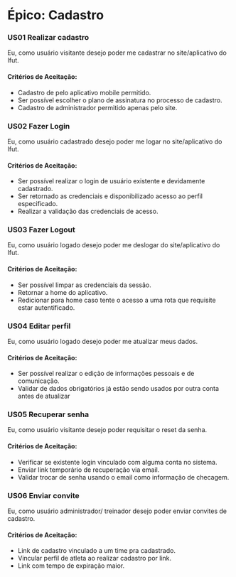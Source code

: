 # Épico: Cadastro


### US01 Realizar cadastro 

Eu,  como usuário visitante desejo poder me cadastrar no site/aplicativo do Ifut.

#### Critérios de Aceitação:
- Cadastro de pelo aplicativo mobile permitido.
- Ser possível escolher o plano de assinatura no processo de cadastro.
- Cadastro de administrador permitido apenas pelo site.
  
### US02 Fazer Login

Eu,  como usuário cadastrado desejo poder me logar no site/aplicativo do Ifut.

#### Critérios de Aceitação:
- Ser possível realizar o login de usuário existente e devidamente cadastrado.
- Ser retornado as credenciais e disponibilizado acesso ao perfil especificado.
- Realizar a validação das credenciais de acesso.
  


### US03 Fazer Logout

Eu,  como usuário logado desejo poder me deslogar do site/aplicativo do Ifut.

#### Critérios de Aceitação:
- Ser possível limpar as credenciais da sessão.
- Retornar a home do aplicativo.
- Redicionar para home caso tente o acesso a uma rota que requisite estar autentificado.

### US04 Editar perfil 

Eu,  como usuário logado desejo poder me atualizar meus dados.

#### Critérios de Aceitação:
- Ser possível realizar o edição de informações pessoais e de comunicação.
- Validar de dados obrigatórios já estão sendo usados por outra conta antes de atualizar
  
  
### US05 Recuperar senha

Eu,  como usuário visitante desejo poder requisitar o reset da senha.

#### Critérios de Aceitação:
- Verificar se existente login vinculado com alguma conta no sistema.
- Enviar link temporário de recuperação via email.
- Validar trocar de senha usando o email como informação de checagem.
  

### US06 Enviar convite

Eu,  como usuário administrador/ treinador desejo poder enviar convites de cadastro.

#### Critérios de Aceitação:
- Link de cadastro vinculado a um time pra cadastrado.
- Vincular perfil de atleta ao realizar cadastro por link.
- Link com tempo de expiração maior.